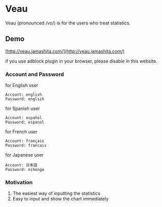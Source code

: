 # Veau

Veau (pronounced /vo/) is for the users who treat statistics. 

## Demo
[http://veau.jamashita.com/](http://veau.jamashita.com/)

if you use adblock plugin in your browser, please disable in this website.


### Account and Password

for English user

```
Account: english
Password: englsih
```

for Spanish user

```
Account: español
Password: espanol
```

for French user

```
Account: français
Password: francais
```

for Japanese user

```
Account: 日本語
Password: nihongo
```

### Motivation

1. The easiest way of inputting the statistics
2. Easy to input and show the chart immediately
